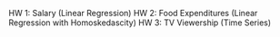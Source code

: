 HW 1: Salary (Linear Regression)
HW 2: Food Expenditures (Linear Regression with Homoskedascity)
HW 3: TV Viewership (Time Series)
